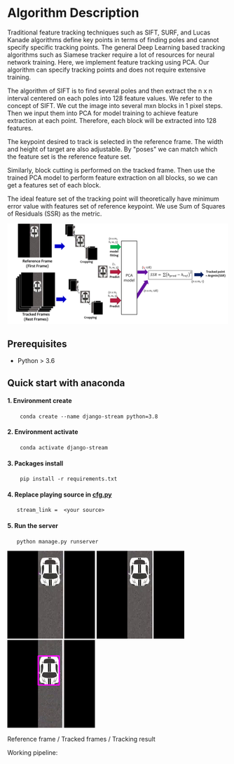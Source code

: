 # Algorithm Description
Traditional feature tracking techniques such as SIFT, SURF, and Lucas Kanade algorithms define key points in terms of finding poles and cannot specify specific tracking points. The general Deep Learning based tracking algorithms such as Siamese tracker require a lot of resources for neural network training. Here, we implement feature tracking using PCA. Our algorithm can specify tracking points and does not require extensive training.

The algorithm of SIFT is to find several poles and then extract the n x n interval centered on each poles into 128 feature values.
We refer to the concept of SIFT.
We cut the image into several mxn blocks in 1 pixel steps.
Then we input them into PCA for model training to achieve feature extraction at each point.
Therefore, each block will be extracted into 128 features.

The keypoint desired to track is selected in the reference frame. 
The width and height of target are also adjustable.
By "poses" we can match which the feature set is the reference feature set.

Similarly, block cutting is performed on the tracked frame.
Then use the trained PCA model to perform feature extraction on all blocks, so we can get a features set of each block.
  
The ideal feature set of the tracking point will theoretically have minimum error value with features set of reference keypoint. 
We use Sum of Squares of Residuals (SSR) as the metric.

![Demo_frames](https://github.com/JacobChen1998/Feature-tracking-with-PCA/blob/main/flowchart.png)
  
 ## Prerequisites 
- Python > 3.6

## Quick start with anaconda 

#### 1. Environment create
```
    conda create --name django-stream python=3.8
```

#### 2. Environment activate
```
    conda activate django-stream
```

#### 3. Packages install
```
    pip install -r requirements.txt
```

#### 4. Replace playing source in [cfg.py](https://github.com/JacobChen1998/Streaming-with-Django-and-OpenCV/blob/main/cfg.py)
```
   stream_link =  <your source>
```

#### 5. Run the server
```
   python manage.py runserver
```

![Ref_frame](https://github.com/JacobChen1998/Feature-tracking-with-PCA/blob/main/reference_frame.png)
![Org_frames](https://github.com/JacobChen1998/Feature-tracking-with-PCA/blob/main/origin.gif)
![Demo_frames](https://github.com/JacobChen1998/Feature-tracking-with-PCA/blob/main/demo.gif)
  
Reference frame         /        Tracked frames      /           Tracking result

Working pipeline:


